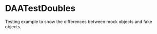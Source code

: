 DAATestDoubles
==============
Testing example to show the differences between mock objects and fake objects.